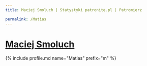 ```yaml
---
title: Maciej Smoluch | Statystyki patronite.pl | Patromierz

permalink: /Matias
---
```


# [Maciej Smoluch](https://patronite.pl/Matias)

{% include profile.md name="Matias" prefix="m" %}
